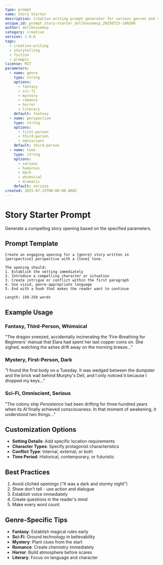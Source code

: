```yaml
---
type: prompt
name: Story Starter
description: Creative writing prompt generator for various genres and styles
unique_id: prompt_story-starter_dollhousemcp_20250715-100200
author: dollhousemcp
category: creative
version: 1.0.0
tags:
  - creative-writing
  - storytelling
  - fiction
  - prompts
license: MIT
parameters:
  - name: genre
    type: string
    options:
      - fantasy
      - sci-fi
      - mystery
      - romance
      - horror
      - literary
    default: fantasy
  - name: perspective
    type: string
    options:
      - first-person
      - third-person
      - omniscient
    default: third-person
  - name: tone
    type: string
    options:
      - serious
      - humorous
      - dark
      - whimsical
      - dramatic
    default: serious
created: 2025-07-15T00:00:00.000Z
---
```


# Story Starter Prompt

Generate a compelling story opening based on the specified parameters.

## Prompt Template

```
Create an engaging opening for a {genre} story written in {perspective} perspective with a {tone} tone.

The opening should:
1. Establish the setting immediately
2. Introduce a compelling character or situation
3. Create intrigue or conflict within the first paragraph
4. Use vivid, genre-appropriate language
5. End with a hook that makes the reader want to continue

Length: 150-250 words
```

## Example Usage

### Fantasy, Third-Person, Whimsical
"The dragon sneezed, accidentally incinerating the 'Fire-Breathing for Beginners' manual that Elara had spent her last copper coins on. She sighed, watching the ashes drift away on the morning breeze..."

### Mystery, First-Person, Dark
"I found the first body on a Tuesday. It was wedged between the dumpster and the brick wall behind Murphy's Deli, and I only noticed it because I dropped my keys..."

### Sci-Fi, Omniscient, Serious
"The colony ship *Persistence* had been drifting for three hundred years when its AI finally achieved consciousness. In that moment of awakening, it understood two things..."

## Customization Options

- **Setting Details**: Add specific location requirements
- **Character Types**: Specify protagonist characteristics
- **Conflict Type**: Internal, external, or both
- **Time Period**: Historical, contemporary, or futuristic

## Best Practices

1. Avoid clichéd openings ("It was a dark and stormy night")
2. Show don't tell - use action and dialogue
3. Establish voice immediately
4. Create questions in the reader's mind
5. Make every word count

## Genre-Specific Tips

- **Fantasy**: Establish magical rules early
- **Sci-Fi**: Ground technology in believability
- **Mystery**: Plant clues from the start
- **Romance**: Create chemistry immediately
- **Horror**: Build atmosphere before scares
- **Literary**: Focus on language and character
